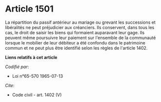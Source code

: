 # Article 1501

La répartition du passif antérieur au mariage ou grevant les successions et libéralités ne peut préjudicier aux créanciers.
Ils conservent, dans tous les cas, le droit de saisir les biens qui formaient auparavant leur gage. Ils peuvent même
poursuivre leur paiement sur l'ensemble de la communauté lorsque le mobilier de leur débiteur a été confondu dans le
patrimoine commun et ne peut plus être identifié selon les règles de l'article 1402.

**Liens relatifs à cet article**

_Codifié par_:

  - Loi n°65-570 1965-07-13

_Cite_:

  - Code civil - art. 1402 (V)
